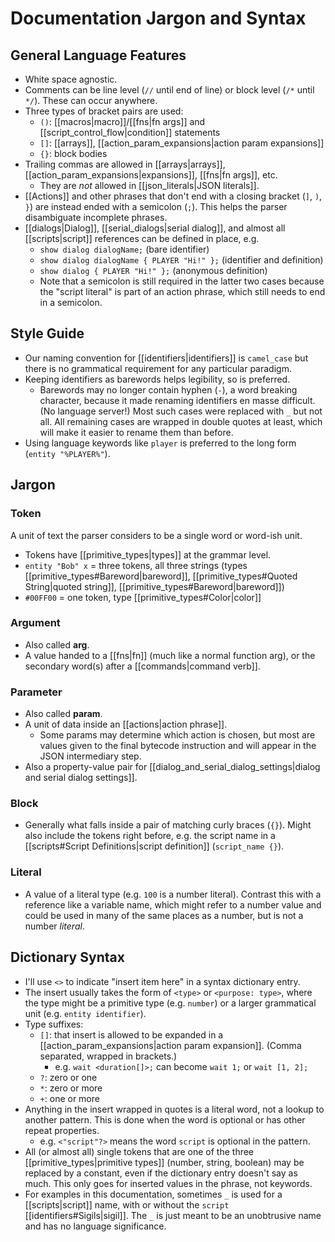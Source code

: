 # Documentation Jargon and Syntax

## General Language Features

- White space agnostic.
- Comments can be line level (`//` until end of line) or block level (`/*` until `*/`). These can occur anywhere.
- Three types of bracket pairs are used:
    - `()`: [[macros|macro]]/[[fns|fn args]] and [[script_control_flow|condition]] statements
    - `[]`: [[arrays]], [[action_param_expansions|action param expansions]]
    - `{}`: block bodies
- Trailing commas are allowed in [[arrays|arrays]], [[action_param_expansions|expansions]], [[fns|fn args]], etc.
    - They are _not_ allowed in [[json_literals|JSON literals]].
- [[Actions]] and other phrases that don't end with a closing bracket (`]`, `)`, `}`) are instead ended with a semicolon (`;`). This helps the parser disambiguate incomplete phrases.
- [[dialogs|Dialog]], [[serial_dialogs|serial dialog]], and almost all [[scripts|script]] references can be defined in place, e.g.
    - `show dialog dialogName;` (bare identifier)
    - `show dialog dialogName { PLAYER "Hi!" };` (identifier and definition)
    - `show dialog { PLAYER "Hi!" };` (anonymous definition)
    - Note that a semicolon is still required in the latter two cases because the "script literal" is part of an action phrase, which still needs to end in a semicolon.

## Style Guide

- Our naming convention for [[identifiers|identifiers]] is `camel_case` but there is no grammatical requirement for any particular paradigm.
- Keeping identifiers as barewords helps legibility, so is preferred.
    - Barewords may no longer contain hyphen (`-`), a word breaking character, because it made renaming identifiers en masse difficult. (No language server!) Most such cases were replaced with `_` but not all. All remaining cases are wrapped in double quotes at least, which will make it easier to rename them than before.
- Using language keywords like `player` is preferred to the long form (`entity "%PLAYER%"`).

## Jargon

### Token

A unit of text the parser considers to be a single word or word-ish unit.

- Tokens have [[primitive_types|types]] at the grammar level.
- `entity "Bob" x` = three tokens, all three strings (types [[primitive_types#Bareword|bareword]], [[primitive_types#Quoted String|quoted string]], [[primitive_types#Bareword|bareword]])
- `#00FF00` = one token, type [[primitive_types#Color|color]]

### Argument

- Also called **arg**.
- A value handed to a [[fns|fn]] (much like a normal function arg), or the secondary word(s) after a [[commands|command verb]].

### Parameter

- Also called **param**.
- A unit of data inside an [[actions|action phrase]].
	- Some params may determine which action is chosen, but most are values given to the final bytecode instruction and will appear in the JSON intermediary step.
- Also a property-value pair for [[dialog_and_serial_dialog_settings|dialog and serial dialog settings]].

### Block

- Generally what falls inside a pair of matching curly braces (`{}`). Might also include the tokens right before, e.g. the script name in a [[scripts#Script Definitions|script definition]] (`script_name {}`).

### Literal

- A value of a literal type (e.g. `100` is a number literal). Contrast this with a reference like a variable name, which might refer to a number value and could be used in many of the same places as a number, but is not a number _literal_.

## Dictionary Syntax

- I'll use `<>` to indicate "insert item here" in a syntax dictionary entry.
- The insert usually takes the form of `<type>` or  `<purpose: type>`, where the type might be a primitive type (e.g. `number`) or a larger grammatical unit (e.g. `entity identifier`).
- Type suffixes:
	- `[]`: that insert is allowed to be expanded in a [[action_param_expansions|action param expansion]]. (Comma separated, wrapped in brackets.)
		- e.g. `wait <duration[]>;` can become `wait 1;` or `wait [1, 2];`
	- `?`: zero or one
	- `*`: zero or more
	- `+`: one or more
- Anything in the insert wrapped in quotes is a literal word, not a lookup to another pattern. This is done when the word is optional or has other repeat properties.
	- e.g. `<"script"?>` means the word `script` is optional in the pattern.
- All (or almost all) single tokens that are one of the three [[primitive_types|primitive types]] (number, string, boolean) may be replaced by a constant, even if the dictionary entry doesn't say as much. This only goes for inserted values in the phrase, not keywords.
- For examples in this documentation, sometimes `_` is used for a [[scripts|script]] name, with or without the `script` [[identifiers#Sigils|sigil]]. The `_` is just meant to be an unobtrusive name and has no language significance.